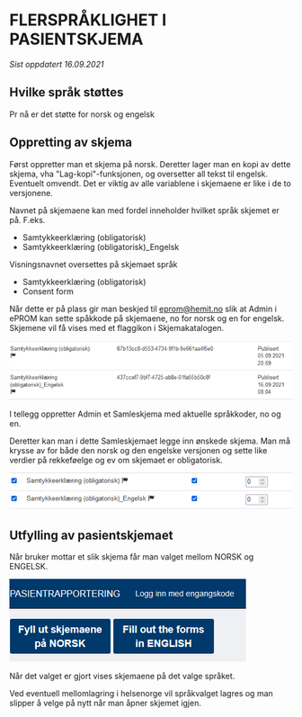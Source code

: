# FLERSPRÅKLIGHET I PASIENTSKJEMA

*Sist oppdatert 16.09.2021*

## Hvilke språk støttes

Pr nå er det støtte for norsk og engelsk

## Oppretting av skjema

Først oppretter man et skjema på norsk. Deretter lager man en kopi av dette skjema, vha "Lag-kopi"-funksjonen, og oversetter all tekst til engelsk. Eventuelt omvendt.
Det er viktig av alle variablene i skjemaene er like i de to versjonene.

Navnet på skjemaene kan med fordel inneholder hvilket språk skjemet er på. F.eks. 
- Samtykkeerklæring (obligatorisk)
- Samtykkeerklæring (obligatorisk)_Engelsk

Visningsnavnet oversettes på skjemaet språk
- Samtykkeerklæring (obligatorisk)
- Consent form

Når dette er på plass gir man beskjed til eprom@hemit.no slik at Admin i ePROM kan sette spåkkode på skjemaene, no for norsk og en for engelsk.
Skjemene vil få vises med et flaggikon i Skjemakatalogen. 

![language](img/language1.png)

I tellegg oppretter Admin et Samleskjema med aktuelle språkkoder, no og en.

Deretter kan man i dette Samleskjemaet legge inn ønskede skjema. 
Man må krysse av for både den norsk og den engelske versjonen og sette like verdier på rekkeføelge og ev om skjemaet er obligatorisk.

![language2](img/language2.png)

## Utfylling av pasientskjemaet

Når bruker mottar et slik skjema får man valget mellom NORSK og ENGELSK.

![language4](img/language4.png)

Når det valget er gjort vises skjemaene på det valge språket.

Ved eventuell mellomlagring i helsenorge vil språkvalget lagres og man slipper å velge på nytt når man åpner skjemet igjen.

